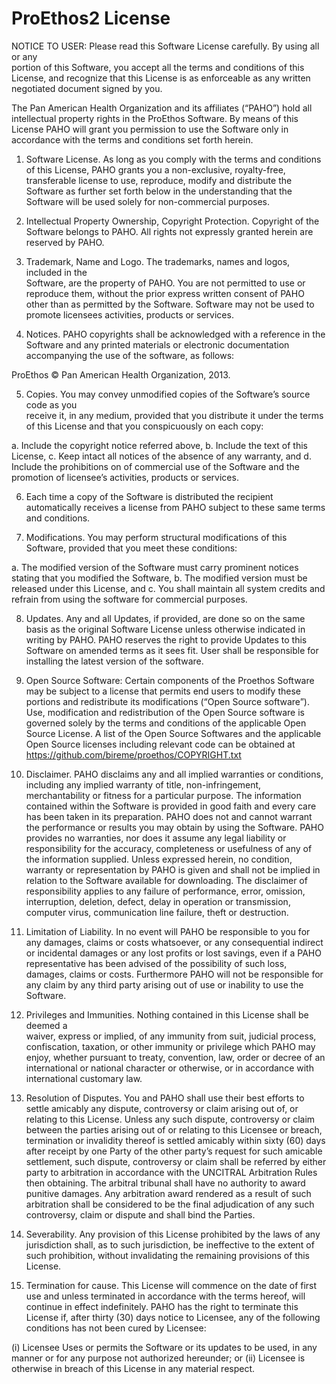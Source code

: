 ProEthos2 License
=================

NOTICE TO USER: Please read this Software License carefully. By using all or any  
portion of this Software, you accept all the terms and conditions of this License,  and 
recognize that this License is as enforceable as any written negotiated  document signed by 
you.

The Pan American Health Organization and its affiliates (“PAHO”) hold all  intellectual 
property rights in the ProEthos Software. By means of this License  PAHO will grant you 
permission to use the Software only in accordance with the  terms and conditions set forth 
herein.

1. Software License. As long as you comply with the terms and conditions of this  License, 
PAHO grants you a non-exclusive, royalty-free, transferable license to  use, reproduce, 
modify and distribute the Software as further set forth below in  the understanding that the 
Software will be used solely for non-commercial  purposes.

2. Intellectual Property Ownership, Copyright Protection. Copyright of the  Software 
belongs to PAHO. All rights not expressly granted herein are reserved by  PAHO.

3. Trademark, Name and Logo. The trademarks, names and logos, included in the  
Software, are the property of PAHO. You are not permitted to use or reproduce  them, 
without the prior express written consent of PAHO other than as permitted by  the 
Software. Software may not be used to promote licensees activities, products  or services.

4. Notices. PAHO copyrights shall be acknowledged with a reference in the Software  and 
any printed materials or electronic documentation accompanying the use of the  software, 
as follows:

 ProEthos © Pan American Health Organization, 2013.

5. Copies. You may convey unmodified copies of the Software’s source code as you  
receive it, in any medium, provided that you distribute it under the terms of this  License 
and that you conspicuously on each copy:

a. Include the copyright notice referred above, 
b. Include the text of this License,
c. Keep intact all notices of the absence of any warranty, and
d. Include the prohibitions on of commercial use of the Software and the promotion  of 
licensee’s activities, products or services.

6. Each time a copy of the Software is distributed the recipient automatically  receives a 
license from PAHO subject to these same terms and conditions.

7. Modifications. You may perform structural modifications of this Software,  provided that 
you meet these conditions:

a. The modified version of the Software must carry prominent notices stating that  you 
modified the Software,
b. The modified version must be released under this License, and
c. You shall maintain all system credits and refrain from using the software for  commercial 
purposes.

8. Updates. Any and all Updates, if provided, are done so on the same basis as the  original 
Software License unless otherwise indicated in writing by PAHO. PAHO  reserves the right 
to provide Updates to this Software on amended terms as it sees  fit. User shall be 
responsible for installing the latest version of the software.

9. Open Source Software: Certain components of the Proethos Software may be  subject to 
a license that permits end users to modify these portions and  redistribute its modifications 
(“Open Source software”). Use, modification and  redistribution of the Open Source 
software is governed solely by the terms and  conditions of the applicable Open Source 
License. A list of the Open Source  Softwares and the applicable Open Source licenses 
including relevant code can be  obtained at 
https://github.com/bireme/proethos/COPYRIGHT.txt

10. Disclaimer. PAHO disclaims any and all implied warranties or conditions,  including 
any implied warranty of title, non-infringement, merchantability or  fitness for a particular 
purpose. The information contained within the Software is  provided in good faith and 
every care has been taken in its preparation. PAHO does  not and cannot warrant the 
performance or results you may obtain by using the  Software. PAHO provides no 
warranties, nor does it assume any legal liability or  responsibility for the accuracy, 
completeness or usefulness of any of the  information supplied. Unless expressed herein, no 
condition, warranty or  representation by PAHO is given and shall not be implied in 
relation to the  Software available for downloading. The disclaimer of responsibility applies 
to  any failure of performance, error, omission, interruption, deletion, defect, delay  in 
operation or transmission, computer virus, communication line failure, theft or  destruction.

11. Limitation of Liability. In no event will PAHO be responsible to you for any  damages, 
claims or costs whatsoever, or any consequential indirect or incidental  damages or any lost 
profits or lost savings, even if a PAHO representative has  been advised of the possibility of 
such loss, damages, claims or costs.  Furthermore PAHO will not be responsible for any 
claim by any third party arising  out of use or inability to use the Software.

12. Privileges and Immunities. Nothing contained in this License shall be deemed a  
waiver, express or implied, of any immunity from suit, judicial process,  confiscation, 
taxation, or other immunity or privilege which PAHO may enjoy,  whether pursuant to 
treaty, convention, law, order or decree of an international  or national character or 
otherwise, or in accordance with international customary  law.

13. Resolution of Disputes. You and PAHO shall use their best efforts to settle  amicably 
any dispute, controversy or claim arising out of, or relating to this  License. Unless any 
such dispute, controversy or claim between the parties arising  out of or relating to this 
Licensee or breach, termination or invalidity thereof  is settled amicably within sixty (60) 
days after receipt by one Party of the other  party’s request for such amicable settlement, 
such dispute, controversy or claim  shall be referred by either party to arbitration in 
accordance with the UNCITRAL  Arbitration Rules then obtaining. The arbitral tribunal 
shall have no authority to  award punitive damages. Any arbitration award rendered as a 
result of such  arbitration shall be considered to be the final adjudication of any such  
controversy, claim or dispute and shall bind the Parties.

14. Severability. Any provision of this License prohibited by the laws of any  jurisdiction 
shall, as to such jurisdiction, be ineffective to the extent of such  prohibition, without 
invalidating the remaining provisions of this License.

15. Termination for cause. This License will commence on the date of first use and  unless 
terminated in accordance with the terms hereof, will continue in effect  indefinitely. PAHO 
has the right to terminate this License if, after thirty (30)  days notice to Licensee, any of 
the following conditions has not been cured by  Licensee:

(i) Licensee Uses or permits the Software or its updates to be used, in any manner  or for 
any purpose not authorized hereunder; or
(ii) Licensee is otherwise in breach of this License in any material respect.